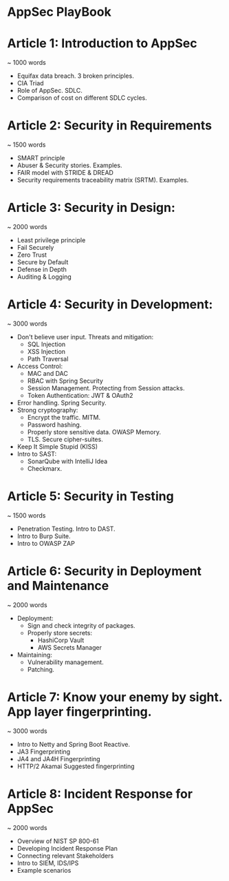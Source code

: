 # AppSec PlayBook

# Article 1: Introduction to AppSec
~ 1000 words
* Equifax data breach. 3 broken principles.
* CIA Triad
* Role of AppSec. SDLC.
* Comparison of cost on different SDLC cycles.

# Article 2: Security in Requirements
~ 1500 words
* SMART principle
* Abuser & Security stories. Examples.
* FAIR model with STRIDE & DREAD
* Security requirements traceability matrix (SRTM). Examples.

# Article 3: Security in Design:
~ 2000 words
* Least privilege principle
* Fail Securely 
* Zero Trust
* Secure by Default
* Defense in Depth
* Auditing & Logging

# Article 4: Security in Development:
~ 3000 words
* Don't believe user input. Threats and mitigation:
    * SQL Injection
    * XSS Injection
    * Path Traversal
* Access Control:
  * MAC and DAC
  * RBAC with Spring Security
  * Session Management. Protecting from Session attacks.
  * Token Authentication: JWT & OAuth2
* Error handling. Spring Security.
* Strong cryptography:
  * Encrypt the traffic. MITM.
  * Password hashing.
  * Properly store sensitive data. OWASP Memory.
  * TLS. Secure cipher-suites.
* Keep It Simple Stupid (KISS)
* Intro to SAST:
  * SonarQube with IntelliJ Idea
  * Checkmarx.

# Article 5: Security in Testing
~ 1500 words
* Penetration Testing. Intro to DAST.
* Intro to Burp Suite.
* Intro to OWASP ZAP

# Article 6: Security in Deployment and Maintenance
~ 2000 words
* Deployment:
  * Sign and check integrity of packages.
  * Properly store secrets:
    * HashiCorp Vault
    * AWS Secrets Manager
* Maintaining:
  * Vulnerability management.
  * Patching.

# Article 7: Know your enemy by sight. App layer fingerprinting.
~ 3000 words
* Intro to Netty and Spring Boot Reactive.
* JA3 Fingerprinting
* JA4 and JA4H Fingerprinting
* HTTP/2 Akamai Suggested fingerprinting

# Article 8: Incident Response for AppSec
~ 2000 words
* Overview of NIST SP 800-61
* Developing Incident Response Plan
* Connecting relevant Stakeholders
* Intro to SIEM, IDS/IPS
* Example scenarios